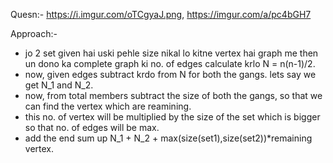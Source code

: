 Quesn:- https://i.imgur.com/oTCgyaJ.png, https://imgur.com/a/pc4bGH7

Approach:- 

- jo 2 set given hai uski pehle size nikal lo kitne vertex hai graph me then un dono ka complete graph ki no. of 
  edges calculate krlo N = n(n-1)/2. 
- now, given edges subtract krdo from N for both the gangs. lets say we get N_1 and N_2.
- now, from total members subtract the size of both the gangs, so that we can find the vertex which are reamining.
- this no. of vertex will be multiplied by the size of the set which is bigger so that no. of edges will be max.
- add the end sum up N_1 + N_2 + max(size(set1),size(set2))*remaining vertex. 
